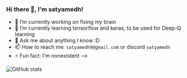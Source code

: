 ### Hi there 👋, I'm satyamedh!

- 🔭 I’m currently working on fixing my brain
- 🌱 I’m currently learning tensorflow and keras, to be used for Deep-Q learning
- 💬 Ask me about anything I know :D
- 📫 How to reach me: `satyamedh9@gmail.com` or discord `satyamedh`
- ⚡ Fun fact: I'm nonexistent
-->


![GitHub stats](https://github-readme-stats.vercel.app/api?username=satyamedh&show_icons=true&theme=highcontrast)

